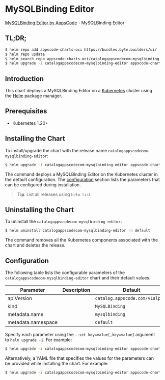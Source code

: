 # MySQLBinding Editor

[MySQLBinding Editor by AppsCode](https://appscode.com) - MySQLBinding Editor

## TL;DR;

```bash
$ helm repo add appscode-charts-oci https://bundles.byte.builders/ui/
$ helm repo update
$ helm search repo appscode-charts-oci/catalogappscodecom-mysqlbinding-editor --version=v0.14.0
$ helm upgrade -i catalogappscodecom-mysqlbinding-editor appscode-charts-oci/catalogappscodecom-mysqlbinding-editor -n default --create-namespace --version=v0.14.0
```

## Introduction

This chart deploys a MySQLBinding Editor on a [Kubernetes](http://kubernetes.io) cluster using the [Helm](https://helm.sh) package manager.

## Prerequisites

- Kubernetes 1.20+

## Installing the Chart

To install/upgrade the chart with the release name `catalogappscodecom-mysqlbinding-editor`:

```bash
$ helm upgrade -i catalogappscodecom-mysqlbinding-editor appscode-charts-oci/catalogappscodecom-mysqlbinding-editor -n default --create-namespace --version=v0.14.0
```

The command deploys a MySQLBinding Editor on the Kubernetes cluster in the default configuration. The [configuration](#configuration) section lists the parameters that can be configured during installation.

> **Tip**: List all releases using `helm list`

## Uninstalling the Chart

To uninstall the `catalogappscodecom-mysqlbinding-editor`:

```bash
$ helm uninstall catalogappscodecom-mysqlbinding-editor -n default
```

The command removes all the Kubernetes components associated with the chart and deletes the release.

## Configuration

The following table lists the configurable parameters of the `catalogappscodecom-mysqlbinding-editor` chart and their default values.

|     Parameter      | Description |                  Default                   |
|--------------------|-------------|--------------------------------------------|
| apiVersion         |             | <code>catalog.appscode.com/v1alpha1</code> |
| kind               |             | <code>MySQLBinding</code>                  |
| metadata.name      |             | <code>mysqlbinding</code>                  |
| metadata.namespace |             | <code>default</code>                       |


Specify each parameter using the `--set key=value[,key=value]` argument to `helm upgrade -i`. For example:

```bash
$ helm upgrade -i catalogappscodecom-mysqlbinding-editor appscode-charts-oci/catalogappscodecom-mysqlbinding-editor -n default --create-namespace --version=v0.14.0 --set apiVersion=catalog.appscode.com/v1alpha1
```

Alternatively, a YAML file that specifies the values for the parameters can be provided while
installing the chart. For example:

```bash
$ helm upgrade -i catalogappscodecom-mysqlbinding-editor appscode-charts-oci/catalogappscodecom-mysqlbinding-editor -n default --create-namespace --version=v0.14.0 --values values.yaml
```
